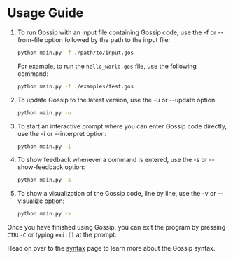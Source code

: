 # Usage Guide


1. To run Gossip with an input file containing Gossip code, use the -f or --from-file option followed by the path to the input file:

    ```bash
    python main.py -f ./path/to/input.gos
    ```

    For example, to run the `hello_world.gos` file, use the following command:

    ```bash
    python main.py -f ./examples/test.gos
    ```


2. To update Gossip to the latest version, use the -u or --update option:
    
    ```bash
    python main.py -u
    ```

3. To start an interactive prompt where you can enter Gossip code directly, use the -i or --interpret option:

    ```bash
    python main.py -i
    ```

4. To show feedback whenever a command is entered, use the -s or --show-feedback option:

    ```bash
    python main.py -s
    ```

5. To show a visualization of the Gossip code, line by line, use the -v or --visualize option:

    ```bash
    python main.py -v
    ```

Once you have finished using Gossip, you can exit the program by pressing `CTRL-C` or typing `exit()` at the prompt.

Head on over to the [syntax](syntax.md) page to learn more about the Gossip syntax.
